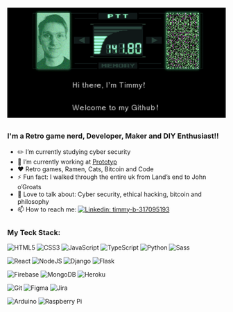 

![Hi there, I'm Timmy](https://github.com/Timmy-Bergkvist/Timmy-Bergkvist/blob/master/mgsgif.gif)


##

### I'm a Retro game nerd, Developer, Maker and DIY Enthusiast!!

- ✏️ I’m currently studying cyber security
- 🔭 I’m currently working at <a href="https://www.prototyp.se/en">Prototyp </a>
- ❤️ Retro games, Ramen, Cats, Bitcoin and Code
- ⚡ Fun fact: I walked through the entire uk from Land’s end to John o’Groats
- 💬 Love to talk about: Cyber security, ethical hacking, bitcoin and philosophy
- 📫 How to reach me: [![Linkedin: timmy-b-317095193](https://img.shields.io/badge/-Timmy%20Bergkvist-blue?style=plastic&logo=Linkedin&logoColor=white&link=https://www.linkedin.com/in/timmy-b-317095193/)](https://www.linkedin.com/in/timmy-b-317095193/)
##

### My Teck Stack:

![HTML5](https://img.shields.io/badge/-HTML5-%23E44D27?style=flat&logo=html5&logoColor=ffffff)
![CSS3](https://img.shields.io/badge/-CSS3-%231572B6?style=flat&logo=css3)
![JavaScript](https://img.shields.io/badge/-JavaScript-%23F7DF1C?style=flat&logo=javascript&logoColor=000000&labelColor=%23F7DF1C&color=%23FFCE5A)
![TypeScript](https://img.shields.io/badge/-TypeScript-007ACC?style=flat&logo=typescript&logoColor=white)
![Python](https://img.shields.io/badge/python-3670A0?style=flat&logo=python&logoColor=ffdd54)
![Sass](https://img.shields.io/badge/Sass-%23CC6699?style=flat&logo=sass&logoColor=ffffff)

![React](https://img.shields.io/badge/React-%23282C34?style=flat&logo=react)
![NodeJS](https://img.shields.io/badge/node.js-6DA55F?style=flat&logo=node.js&logoColor=white)
![Django](https://img.shields.io/badge/django-%23092E20.svg?style=flat&logo=django&logoColor=white)
![Flask](https://img.shields.io/badge/flask-%23000.svg?style=flat&logo=flask&logoColor=white)

![Firebase](https://img.shields.io/badge/firebase-%23039BE5.svg?style=flat&logo=firebase)
![MongoDB](https://img.shields.io/badge/MongoDB-%234ea94b.svg?style=flat&logo=mongodb&logoColor=white)
![Heroku](https://img.shields.io/badge/heroku-%23430098.svg?style=flat&logo=heroku&logoColor=white)

![Git](https://img.shields.io/badge/-Git-%23F05032?style=flat&logo=git&logoColor=%23ffffff)
![Figma](https://img.shields.io/badge/figma-%23F24E1E.svg?style=flat&logo=figma&logoColor=white)
![Jira](https://img.shields.io/badge/jira-%230A0FFF.svg?style=flat&logo=jira&logoColor=white)

![Arduino](https://img.shields.io/badge/Arduino-%2300A79D?style=flat&logo=arduino&logoColor=white)
![Raspberry Pi](https://img.shields.io/badge/Raspberry%20Pi-%23C51A4A?style=flat&logo=raspberry-pi&logoColor=white)


##
